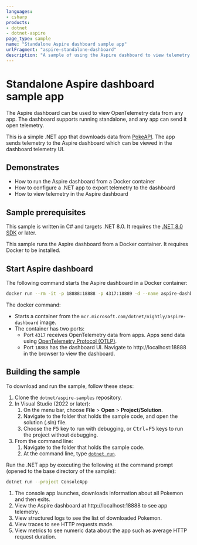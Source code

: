 ```yaml
---
languages:
- csharp
products:
- dotnet
- dotnet-aspire
page_type: sample
name: "Standalone Aspire dashboard sample app"
urlFragment: "aspire-standalone-dashboard"
description: "A sample of using the Aspire dashboard to view telemetry from non-Aspire apps."
---
```


# Standalone Aspire dashboard sample app

The Aspire dashboard can be used to view OpenTelemetry data from any app. The dashboard supports running standalone, and any app can send it open telemetry.

This is a simple .NET app that downloads data from [PokeAPI](https://pokeapi.co/). The app sends telemetry to the Aspire dashboard which can be viewed in the dashboard telemetry UI.

## Demonstrates

- How to run the Aspire dashboard from a Docker container
- How to configure a .NET app to export telemetry to the dashboard
- How to view telemetry in the Aspire dashboard

## Sample prerequisites

This sample is written in C# and targets .NET 8.0. It requires the [.NET 8.0 SDK](https://dotnet.microsoft.com/download/dotnet/8.0) or later.

This sample runs the Aspire dashboard from a Docker container. It requires Docker to be installed.

## Start Aspire dashboard

The following command starts the Aspire dashboard in a Docker container:

``` bash
docker run --rm -it -p 18888:18888 -p 4317:18889 -d --name aspire-dashboard mcr.microsoft.com/dotnet/nightly/aspire-dashboard:8.0.0-preview.4
```

The docker command:

* Starts a container from the `mcr.microsoft.com/dotnet/nightly/aspire-dashboard` image.
* The container has two ports:
  * Port `4317` receives OpenTelemetry data from apps. Apps send data using [OpenTelemetry Protocol (OTLP)](https://opentelemetry.io/docs/specs/otlp/).
  * Port `18888` has the dashboard UI. Navigate to http://localhost:18888 in the browser to view the dashboard.

## Building the sample

To download and run the sample, follow these steps:

1. Clone the `dotnet/aspire-samples` repository.
2. In Visual Studio (2022 or later):
    1. On the menu bar, choose **File** > **Open** > **Project/Solution**.
    2. Navigate to the folder that holds the sample code, and open the solution (.sln) file.
    3. Choose the <kbd>F5</kbd> key to run with debugging, or <kbd>Ctrl</kbd>+<kbd>F5</kbd> keys to run the project without debugging.
3. From the command line:
   1. Navigate to the folder that holds the sample code.
   2. At the command line, type [`dotnet run`](https://docs.microsoft.com/dotnet/core/tools/dotnet-run).

Run the .NET app by executing the following at the command prompt (opened to the base directory of the sample):

``` bash
dotnet run --project ConsoleApp
```

1. The console app launches, downloads information about all Pokemon and then exits.
2. View the Aspire dashboard at http://localhost:18888 to see app telemetry.
  1. View structured logs to see the list of downloaded Pokemon.
  2. View traces to see HTTP requests made.
  3. View metrics to see numeric data about the app such as average HTTP request duration.
